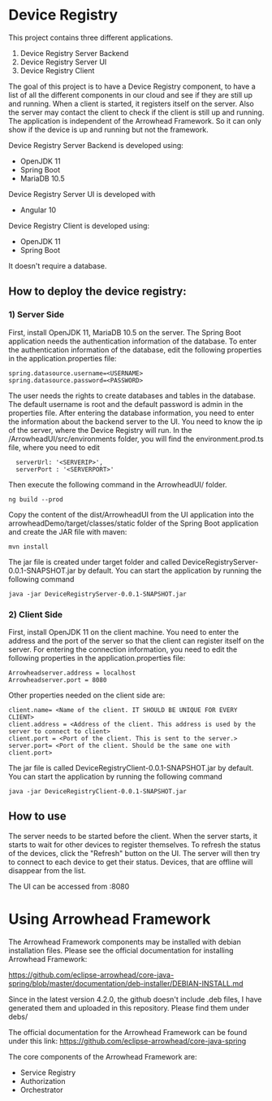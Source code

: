 # Device Registry

This project contains three different applications.

1) Device Registry Server Backend
2) Device Registry Server UI
3) Device Registry Client 

The goal of this project is to have a Device Registry component, to have a list of all the different components in our cloud and see if they are still up and running. When a client is started, it registers itself on the server. Also the server may contact the client to check if the client is still up and running. The application is independent of the Arrowhead Framework. So it can only show if the device is up and running but not the framework. 

Device Registry Server Backend is developed using:

* OpenJDK 11
* Spring Boot 
* MariaDB 10.5

Device Registry Server UI is developed with 
* Angular 10

Device Registry Client is developed using:
* OpenJDK 11
* Spring Boot 

It doesn't require a database. 


## How to deploy the device registry:
### 1) Server Side
First, install OpenJDK 11, MariaDB 10.5 on the server. The Spring Boot application needs the authentication information of the database.
To enter the authentication information of the database, edit the following properties in the application.properties file:
```
spring.datasource.username=<USERNAME>
spring.datasource.password=<PASSWORD>
```
The user needs the rights to create databases and tables in the database. The default username is root and the default password is admin in the properties file.
After entering the database information, you need to enter the information about the backend server to the UI. You need to know the ip of the server, where the Device Registry will run. In the /ArrowheadUI/src/environments folder, you will find the environment.prod.ts file, where you need to edit 

```
  serverUrl: '<SERVERIP>',
  serverPort : '<SERVERPORT>'
```
Then execute the following command in the ArrowheadUI/ folder.

```
ng build --prod
```

Copy the content of the dist/ArrowheadUI from the UI application into the arrowheadDemo/target/classes/static folder of the Spring Boot application and create the JAR file with maven:

```
mvn install
```

The jar file is created under target folder and called DeviceRegistryServer-0.0.1-SNAPSHOT.jar by default. You can start the application by running the following command 

```
java -jar DeviceRegistryServer-0.0.1-SNAPSHOT.jar
```

### 2) Client Side 
First, install OpenJDK 11 on the client machine. You need to enter the address and the port of the server so that the client can register itself on the server.
For entering the connection information, you need to edit the following properties in the application.properties file:
```
Arrowheadserver.address = localhost
Arrowheadserver.port = 8080
```

Other properties needed on the client side are: 
```
client.name= <Name of the client. IT SHOULD BE UNIQUE FOR EVERY CLIENT>
client.address = <Address of the client. This address is used by the server to connect to client>
client.port = <Port of the client. This is sent to the server.>
server.port= <Port of the client. Should be the same one with client.port>
```

The jar file is called DeviceRegistryClient-0.0.1-SNAPSHOT.jar by default. You can start the application by running the following command 

```
java -jar DeviceRegistryClient-0.0.1-SNAPSHOT.jar
```

## How to use

The server needs to be started before the client. When the server starts, it starts to wait for other devices to register themselves. To refresh the status of the devices, click the "Refresh" button on the UI. The server will then try to connect to each device to get their status. Devices, that are offline will disappear from the list. 

The UI can be accessed from <hostname>:8080



# Using Arrowhead Framework
The Arrowhead Framework components may be installed with debian installation files. Please see the official documentation for installing Arrowhead Framework:

https://github.com/eclipse-arrowhead/core-java-spring/blob/master/documentation/deb-installer/DEBIAN-INSTALL.md

Since in the latest version 4.2.0, the github doesn't include .deb files, I have generated them and uploaded in this repository. Please find them under debs/

The official documentation for the Arrowhead Framework can be found under this link:
https://github.com/eclipse-arrowhead/core-java-spring

The core components of the Arrowhead Framework are:
* Service Registry
* Authorization
* Orchestrator

